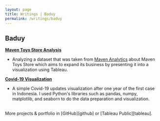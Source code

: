 ```yaml
---
layout: page
title: Writings | Baduy
permalink: /writings/baduy
---
```

<h2>Baduy</h2>

[**Maven Toys Store Analysis**](https://public.tableau.com/app/profile/imfery/viz/MavenToysStoreAnalysis/MavenToysStoreAnalysis)
- Analyzing a dataset that was taken from [Maven Analytics](https://www.mavenanalytics.io/data-playground) about Maven Toys Store which aims to expand its business by presenting it into a visualization using Tableau.


[**Covid-19 Visualization**](https://github.com/imfery/covid-19-viz)
- A simple Covid-19 updates visualization after one year of the first case in Indonesia. I used Python's libraries such as pandas, numpy, matplotlib, and seaborn to do the data preparation and visualization.

<br>
More projects & portfolio in [GitHub][github] or [Tableau Public][tableau].


[github]: https://github.com/imfery
[tableau]: https://public.tableau.com/profile/imfery

